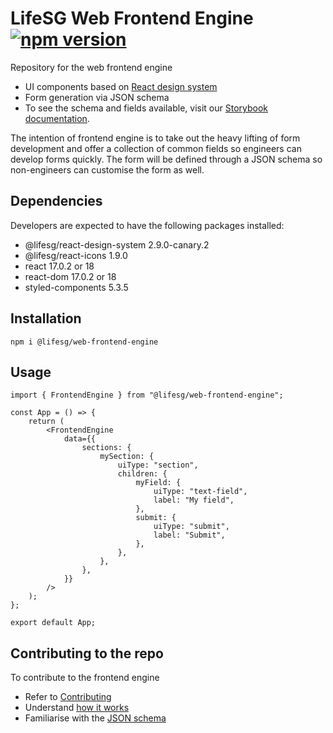 # LifeSG Web Frontend Engine [![npm version](https://img.shields.io/npm/v/@lifesg/web-frontend-engine.svg?style=flat)](https://www.npmjs.com/package/@lifesg/web-frontend-engine)

Repository for the web frontend engine

-   UI components based on <a href="https://github.com/LifeSG/react-design-system" target="_blank" rel="noopener noreferrer">React design system</a>
-   Form generation via JSON schema
-   To see the schema and fields available, visit our <a href="https://designsystem.life.gov.sg/web-frontend-engine/index.html?path=/story/introduction-getting-started--page" target="_blank" rel="noopener noreferrer">Storybook documentation</a>.

The intention of frontend engine is to take out the heavy lifting of form development and offer a collection of common fields so engineers can develop forms quickly. The form will be defined through a JSON schema so non-engineers can customise the form as well.

## Dependencies

Developers are expected to have the following packages installed:

-   @lifesg/react-design-system 2.9.0-canary.2
-   @lifesg/react-icons 1.9.0
-   react 17.0.2 or 18
-   react-dom 17.0.2 or 18
-   styled-components 5.3.5

## Installation

`npm i @lifesg/web-frontend-engine`

## Usage

```tsx
import { FrontendEngine } from "@lifesg/web-frontend-engine";

const App = () => {
	return (
		<FrontendEngine
			data={{
				sections: {
					mySection: {
						uiType: "section",
						children: {
							myField: {
								uiType: "text-field",
								label: "My field",
							},
							submit: {
								uiType: "submit",
								label: "Submit",
							},
						},
					},
				},
			}}
		/>
	);
};

export default App;
```

## Contributing to the repo

To contribute to the frontend engine

-   Refer to [Contributing](CONTRIBUTING.md)
-   Understand [how it works](https://github.com/LifeSG/web-frontend-engine/wiki/How-It-Works)
-   Familiarise with the [JSON schema](https://github.com/LifeSG/web-frontend-engine/wiki/JSON-Schema)
